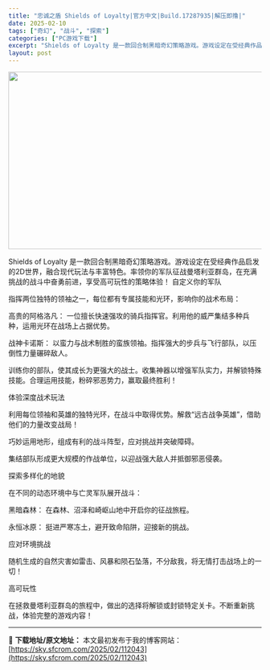```yaml
---
title: "忠诚之盾 Shields of Loyalty|官方中文|Build.17287935|解压即撸|"
date: 2025-02-10
tags: ["奇幻", "战斗", "探索"]
categories: ["PC游戏下载"]
excerpt: "Shields of Loyalty 是一款回合制黑暗奇幻策略游戏。游戏设定在受经典作品启发的2D世界，融合现代玩法与丰富特色。率领你的军队征战曼塔利亚群岛，在充满挑战的战斗中奋勇前进，享受高可玩性的策略体验！ 自定义你的军队 指挥两位独特的领袖之一，每位都有专属技能和光环，影响你的战术布局： 高贵&hellip;"
layout: post
---
```


<img class="aligncenter size-full wp-image-112033" src="https://sky.sfcrom.com/wp-content/uploads/2025/02/2025021012564010.webp" alt="" width="616" height="353" />

Shields of Loyalty 是一款回合制黑暗奇幻策略游戏。游戏设定在受经典作品启发的2D世界，融合现代玩法与丰富特色。率领你的军队征战曼塔利亚群岛，在充满挑战的战斗中奋勇前进，享受高可玩性的策略体验！
自定义你的军队

指挥两位独特的领袖之一，每位都有专属技能和光环，影响你的战术布局：

高贵的阿格洛凡： 一位擅长快速强攻的骑兵指挥官。利用他的威严集结多种兵种，运用光环在战场上占据优势。

战神卡诺斯： 以蛮力与战术制胜的蛮族领袖。指挥强大的步兵与飞行部队，以压倒性力量碾碎敌人。

训练你的部队，使其成长为更强大的战士。收集神器以增强军队实力，并解锁特殊技能。合理运用技能，粉碎邪恶势力，赢取最终胜利！

体验深度战术玩法

利用每位领袖和英雄的独特光环，在战斗中取得优势。解救“远古战争英雄”，借助他们的力量改变战局！

巧妙运用地形，组成有利的战斗阵型，应对挑战并突破障碍。

集结部队形成更大规模的作战单位，以迎战强大敌人并抵御邪恶侵袭。

探索多样化的地貌

在不同的动态环境中与亡灵军队展开战斗：

黑暗森林： 在森林、沼泽和崎岖山地中开启你的征战旅程。

永恒冰原： 挺进严寒冻土，避开致命陷阱，迎接新的挑战。

应对环境挑战

随机生成的自然灾害如雷击、风暴和陨石坠落，不分敌我，将无情打击战场上的一切！

高可玩性

在拯救曼塔利亚群岛的旅程中，做出的选择将解锁或封锁特定关卡。不断重新挑战，体验完整的游戏内容！

---
📖 **下载地址/原文地址：** 本文最初发布于我的博客网站：[https://sky.sfcrom.com/2025/02/112043](https://sky.sfcrom.com/2025/02/112043)
